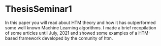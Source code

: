# ThesisSeminar1
In this paper you will read about HTM theory and how it has outperformed some well known Machine Learning algorithms. I made a brief recopilation of some articles until July, 2021 and showed some examples of a HTM-based framework developed by the comunity of htm.

